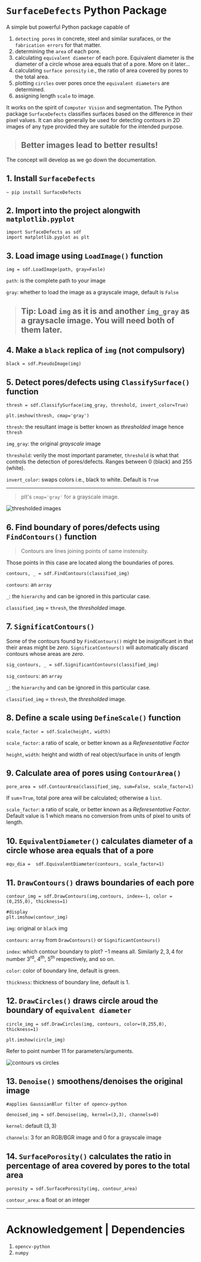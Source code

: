 #  __`SurfaceDefects`__ Python Package
A simple but powerful Python package capable of
 1. `detecting pores` in concrete, steel and similar surafaces, or the `fabrication errors` for that matter. 
 2. determining the `area` of each pore.
 3. calculating `equivalent diameter` of each pore. Equivalent diameter is the diameter of a circle whose area equals that of a pore. More on it later...
 4. calculating `surface porosity` i.e., the ratio of area covered by pores to the total area.
 5. plotting `circles` over pores once the `equivalent diameters` are determined.
 6. assigning length `scale` to image. 


   It works on the spirit of `Computer Vision` and segmentation.  The Python package `SurfaceDefects` classifies surfaces based on the difference in their pixel values. It can also generally be used for detecting contours in 2D images of any type provided they are suitable for the intended purpose. 

>## Better images lead to better results!


The concept will develop as we go down the documentation.

## 1. Install `SurfaceDefects`
```
~ pip install SurfaceDefects
```
## 2. Import into the project alongwith `matplotlib.pyplot`
```
import SurfaceDefects as sdf
import matplotlib.pyplot as plt
```
## 3. Load image using `LoadImage()` function 
```
img = sdf.LoadImage(path, gray=Fasle) 
```
`path`: is the complete path to your image

`gray`: whether to load the image as a grayscale image, default is `False`

>## Tip: Load `img` as it is and another `img_gray` as a graysacle image. You will need both of them later. 

## 4. Make a `black` replica of `img` (not compulsory)
```
black = sdf.PseudoImage(img) 
```
## 5. Detect pores/defects using `ClassifySurface()` function
```
thresh = sdf.ClassifySurface(img_gray, threshold, invert_color=True)
```
```
plt.imshow(thresh, cmap='gray')
```
`thresh`: the resultant image is better known as _thresholded_ image hence `thresh`

`img_gray`: the original _grayscale_ image 

`threshold`: verily the most important parameter, `threshold` is what that controls the detection of pores/defects. Ranges between 0 (black) and 255 (white). 

`invert_color`: swaps colors i.e., black to white. Default is `True`
___
>plt's `cmap='gray'` for a grayscale image.


![thresholded images](https://github.com/SurfaceDefects.git/threshold_plots.png)

## 6. Find boundary of pores/defects using `FindContours()` function
>Contours are lines joining points of same instensity. 

Those points in this case are located along the boundaries of pores. 
```
contours, _ = sdf.FindContours(classified_img)
```
`contours`: an `array` 

`_`: the `hierarchy` and can be ignored in this particular case.

`classified_img` = `thresh`, the _thresholded_ image.

## 7. `SignificatContours()` 
Some of the contours found by `FindContours()` might be insignificant in that their areas might be _zero_. `SignificatContours()` will automatically discard contours whose areas are _zero_.
```
sig_contours, _ = sdf.SignificantContours(classified_img)
```
`sig_contours`: an `array` 

`_`: the `hierarchy` and can be ignored in this particular case.

`classified_img` = `thresh`, the _thresholded_ image.

## 8. Define a scale using `DefineScale()` function
```
scale_factor = sdf.Scale(height, width) 
```
`scale_factor`: a ratio of scale, or better known as a _Referesentative Factor_

`height`, `width`: height and width of real object/surface in units of length 

## 9. Calculate area of pores using `ContourArea()`
```
pore_area = sdf.ContourArea(classified_img, sum=False, scale_factor=1)
```
If  `sum`=`True`, total pore area will be calculated; otherwise a `list`. 

`scale_factor`: a ratio of scale, or better known as a _Referesentative Factor_. Default value is $1$ which means no conversion from units of pixel to units of length.

## 10.  `EquivalentDiameter()` calculates diameter of a circle whose area equals that of a pore

```
equ_dia =  sdf.EquivalentDiameter(contours, scale_factor=1)
```
## 11. `DrawContours()` draws boundaries of each pore
```
contour_img = sdf.DrawContours(img,contours, index=-1, color = (0,255,0), thickness=1)
```
```
#display
plt.imshow(contour_img)
```
`img`: original or `black` img

`contours`: `array` from `DrawContours()` or `SignificantContours()`

`index`: which contour boundary to plot? $-1$ means all. Similarly $2, 3, 4$ for number $3$<sup>rd</sup>, $4$<sup>th</sup>, $5$<sup>th</sup> respectively, and so on.

`color`: color of boundary line, default is green.

`thickness`: thickness of boundary line, default is 1.

## 12. `DrawCircles()` draws circle aroud the boundary of `equivalent diameter`

```
circle_img = sdf.DrawCircles(img, contours, color=(0,255,0), thickness=1)
```
```
plt.imshow(circle_img)
```
Refer to point number $11$ for parameters/arguments.

![contours vs circles](src/SurfaceDefects/contours%20vs%20circles.png)



## 13. `Denoise()` smoothens/denoises the original image
```
#applies GaussianBlur filter of opencv-python

denoised_img = sdf.Denoise(img, kernel=(3,3), channels=0)
```

`kernel`: default ($3,3$)

`channels`: $3$ for an RGB/BGR image and $0$ for a grayscale image

## 14. `SurfacePorosity()` calculates the ratio in percentage of area covered by pores to the total area

```
porosity = sdf.SurfacePorosity(img, contour_area)
```
`contour_area`: a float or an integer

_______________________

# Acknowledgement | Dependencies
1. `opencv-python`
2. `numpy`
